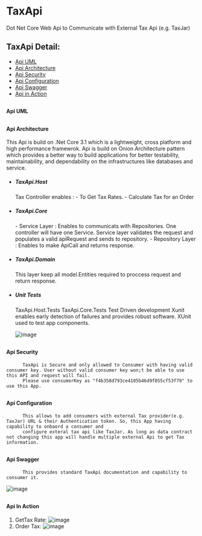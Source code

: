 # TaxApi
Dot Net Core Web Api to Communicate with External Tax Api (e.g. TaxJar)

## TaxApi Detail:

* [Api UML](#api-uml-field) 
* [Api Architecture](#api-arc-field) 
* [Api Security](#api-security-field) 
* [Api Configuration](#api-config-field) 
* [Api Swagger](#api-swagger-field) 
* [Api in Action](#api-action-field) 

## <h4 id="api-uml-field">Api UML</h4>

## <h4 id="api-arc-field">Api Architecture</h4>  

This Api is build on .Net Core 3.1 which is a lightweight, cross platform and high performance framewrok. Api is build on Onion Architecture pattern which provides a better way to build applications for better testability, maintainability, and  dependability on the infrastructures like databases and service.

* <h5 id="api-arc-field">TaxApi.Host</h5>
            Tax Controller enables :
           - To Get Tax Rates.
           - Calculate Tax for an Order
* <h5 id="api-arc-field">TaxApi.Core</h5>
          - Service Layer : Enables to communicats with Repositories. One controller will have one Service. Service layer validates the request and populates a valid 
                            apiRequest and sends to repository.  
          - Repository Layer : Enables to make ApiCall and returns response.
                  
* <h5 id="api-arc-field">TaxApi.Domain</h5>   
          This layer keep all model.Entities required to proccess request and return response.

* <h5 id="api-arc-field">Unit Tests</h5>
          TaxApi.Host.Tests 
          TaxApi.Core.Tests           
          Test Driven development Xunit enables early detection of failures and provides robust software. XUnit used to test app components.
          
    ![image](https://user-images.githubusercontent.com/1794465/115149600-e07c8d00-a032-11eb-9852-5e3b5b717239.png)

## <h4 id="api-security-field">Api Security</h4>
          TaxApi is Secure and only allowed to Consumer with having valid consumer key. User without valid consumer key won;t be able to use this API and request will fail.
          Please use consumerKey as "f4b358d793ce4105b46d9f055cf53f79" to use this App. 
  

## <h4 id="api-config-field">Api Configuration</h4>
          This allows to add consumers with external Tax provider(e.g. TaxJar) URL & their Authentication token. So, this App having capability to onbaord a consumer and     
          configure exteral tax api like TaxJar. As long as data contract not changing this app will handle multiple external Api to get Tax information.
 
 ## <h4 id="api-swagger-field">Api Swagger</h4>
          This provides standard TaxApi documentation and capability to consumer it.
          
   ![image](https://user-images.githubusercontent.com/1794465/115150554-dfe5f580-a036-11eb-9443-c3da4e220963.png)

 ## <h4 id="api-action-field">Api In Action</h4>
   1. GetTax Rate:
   ![image](https://user-images.githubusercontent.com/1794465/115150756-cdb88700-a037-11eb-8da8-64cd1fa4a0ed.png)
   2. Order Tax: 
   ![image](https://user-images.githubusercontent.com/1794465/115151201-d5792b00-a039-11eb-883f-0d183aebf069.png)
